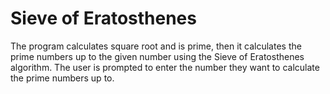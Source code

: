 # Sieve of Eratosthenes

The program calculates square root and is prime, then it calculates the prime numbers up to the given number using the Sieve of Eratosthenes algorithm.
The user is prompted to enter the number they want to calculate the prime numbers up to.

